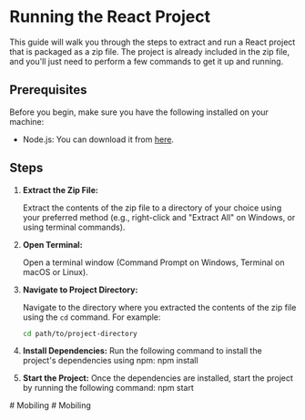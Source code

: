 # Running the React Project

This guide will walk you through the steps to extract and run a React project that is packaged as a zip file. The project is already included in the zip file, and you'll just need to perform a few commands to get it up and running.

## Prerequisites

Before you begin, make sure you have the following installed on your machine:

- Node.js: You can download it from [here](https://nodejs.org/).

## Steps


1. **Extract the Zip File:**

   Extract the contents of the zip file to a directory of your choice using your preferred method (e.g., right-click and "Extract All" on Windows, or using terminal commands).

2. **Open Terminal:**

   Open a terminal window (Command Prompt on Windows, Terminal on macOS or Linux).

3. **Navigate to Project Directory:**

   Navigate to the directory where you extracted the contents of the zip file using the `cd` command. For example:

   ```sh
   cd path/to/project-directory

4. **Install Dependencies:**
    Run the following command to install the project's dependencies using npm:
    npm install
5. **Start the Project:**
    Once the dependencies are installed, start the project by running the following command:
    npm start


#   M o b i l i n g  
 #   M o b i l i n g  
 